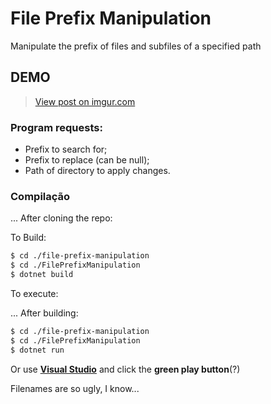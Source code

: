 # File Prefix Manipulation
Manipulate the prefix of files and subfiles of a specified path

## DEMO

<blockquote class="imgur-embed-pub" lang="en" data-id="V8fhTuf"><a href="https://imgur.com/V8fhTuf">View post on imgur.com</a></blockquote><script async src="//s.imgur.com/min/embed.js" charset="utf-8"></script>


### Program requests: 
- Prefix to search for;
- Prefix to replace (can be null);
- Path of directory to apply changes.


### Compilação
... After cloning the repo:

To Build:
``` bash
$ cd ./file-prefix-manipulation
$ cd ./FilePrefixManipulation
$ dotnet build
```
To execute:

... After building:
``` bash
$ cd ./file-prefix-manipulation
$ cd ./FilePrefixManipulation
$ dotnet run
```

Or use **[Visual Studio](https://visualstudio.microsoft.com/)** and click the **green play button**(?)

Filenames are so ugly, I know...

